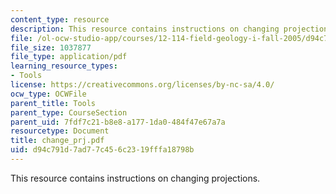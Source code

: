 ```yaml
---
content_type: resource
description: This resource contains instructions on changing projections.
file: /ol-ocw-studio-app/courses/12-114-field-geology-i-fall-2005/d94c791d7ad77c456c2319fffa18798b_change_prj.pdf
file_size: 1037877
file_type: application/pdf
learning_resource_types:
- Tools
license: https://creativecommons.org/licenses/by-nc-sa/4.0/
ocw_type: OCWFile
parent_title: Tools
parent_type: CourseSection
parent_uid: 7fdf7c21-b8e8-a177-1da0-484f47e67a7a
resourcetype: Document
title: change_prj.pdf
uid: d94c791d-7ad7-7c45-6c23-19fffa18798b
---
```

This resource contains instructions on changing projections.